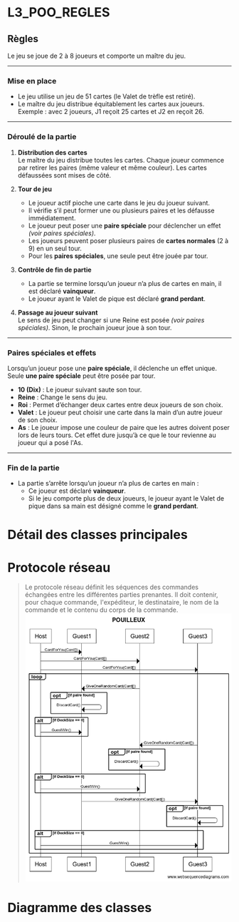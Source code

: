 # L3_POO_REGLES

## Règles
Le jeu se joue de 2 à 8 joueurs et comporte un maître du jeu.

---

### Mise en place
- Le jeu utilise un jeu de 51 cartes (le Valet de trèfle est retiré).
- Le maître du jeu distribue équitablement les cartes aux joueurs.  
  Exemple : avec 2 joueurs, J1 reçoit 25 cartes et J2 en reçoit 26.

---

### Déroulé de la partie
1. **Distribution des cartes**  
   Le maître du jeu distribue toutes les cartes.
   Chaque joueur commence par retirer les paires (même valeur et même couleur).
   Les cartes défaussées sont mises de côté.

2. **Tour de jeu**  
   - Le joueur actif pioche une carte dans le jeu du joueur suivant.  
   - Il vérifie s’il peut former une ou plusieurs paires et les défausse immédiatement.  
   - Le joueur peut poser une **paire spéciale** pour déclencher un effet *(voir paires spéciales)*.  
   - Les joueurs peuvent poser plusieurs paires de **cartes normales** (2 à 9) en un seul tour.  
   - Pour les **paires spéciales**, une seule peut être jouée par tour.  

3. **Contrôle de fin de partie**  
   - La partie se termine lorsqu’un joueur n’a plus de cartes en main, il est déclaré **vainqueur**.  
   - Le joueur ayant le Valet de pique est déclaré **grand perdant**.

4. **Passage au joueur suivant**  
   Le sens de jeu peut changer si une Reine est posée *(voir paires spéciales)*.
   Sinon, le prochain joueur joue à son tour.

---

### Paires spéciales et effets
Lorsqu’un joueur pose une **paire spéciale**, il déclenche un effet unique.
Seule **une paire spéciale** peut être posée par tour.  

- **10 (Dix)** : Le joueur suivant saute son tour.  
- **Reine** : Change le sens du jeu.  
- **Roi** : Permet d’échanger deux cartes entre deux joueurs de son choix.  
- **Valet** : Le joueur peut choisir une carte dans la main d’un autre joueur de son choix.  
- **As** : Le joueur impose une couleur de paire que les autres doivent poser lors de leurs tours.
  Cet effet dure jusqu’à ce que le tour revienne au joueur qui a posé l'As.  

---

### Fin de la partie
- La partie s’arrête lorsqu’un joueur n’a plus de cartes en main :  
  - Ce joueur est déclaré **vainqueur**.  
  - Si le jeu comporte plus de deux joueurs, le joueur ayant le Valet de pique dans sa main est désigné comme le **grand perdant**.


# Détail des classes principales


# Protocole réseau
> Le protocole réseau définit les séquences des commandes échangées entre les différentes parties prenantes.
> Il doit contenir, pour chaque commande, l'expéditeur, le destinataire, le nom de la commande et le contenu du corps de la commande.
![protocole jack](POUILLEUX.png)

# Diagramme des classes
